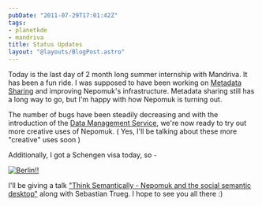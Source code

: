 ```yaml
---
pubDate: "2011-07-29T17:01:42Z"
tags:
- planetkde
- mandriva
title: Status Updates
layout: "@layouts/BlogPost.astro"
---
```


Today is the last day of 2 month long summer internship with Mandriva. It has been a fun ride. I was supposed to have been working on [Metadata Sharing](http://vhanda.in/blog/2011/07/sharing-your-nepomuk-repository) and improving Nepomuk's infrastructure. Metadata sharing still has a long way to go, but I'm happy with how Nepomuk is turning out.

The number of bugs have been steadily decreasing and with the introduction of the [Data Management Service](http://trueg.wordpress.com/2011/06/08/nepomuk-2-0-and-the-data-management-service/), we're now ready to try out more creative uses of Nepomuk. ( Yes, I'll be talking about these more "creative" uses soon )

Additionally, I got a Schengen visa today, so -

[![Berlin!!](/blog/images/2011/07/29/DS2011banner.png)](https://desktopsummit.org/)

I'll be giving a talk ["Think Semantically - Nepomuk and the social semantic desktop"](https://desktopsummit.org/program/sessions/think-semantically-nepomuk-and-social-semantic-desktop) along with Sebastian Trueg. I hope to see you all there :)
